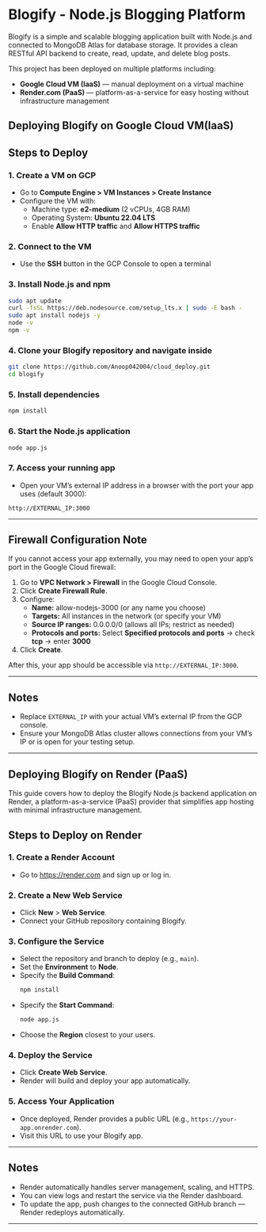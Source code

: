 # Blogify - Node.js Blogging Platform

Blogify is a simple and scalable blogging application built with Node.js and connected to MongoDB Atlas for database storage. It provides a clean RESTful API backend to create, read, update, and delete blog posts.

This project has been deployed on multiple platforms including:  
- **Google Cloud VM (IaaS)** — manual deployment on a virtual machine  
- **Render.com (PaaS)** — platform-as-a-service for easy hosting without infrastructure management  

## Deploying Blogify  on Google Cloud VM(IaaS)

## Steps to Deploy

### 1. Create a VM on GCP  
- Go to **Compute Engine > VM Instances > Create Instance**  
- Configure the VM with:  
  - Machine type: **e2-medium** (2 vCPUs, 4GB RAM)  
  - Operating System: **Ubuntu 22.04 LTS**  
  - Enable **Allow HTTP traffic** and **Allow HTTPS traffic**  

### 2. Connect to the VM  
- Use the **SSH** button in the GCP Console to open a terminal  

### 3. Install Node.js and npm  
```bash
sudo apt update
curl -fsSL https://deb.nodesource.com/setup_lts.x | sudo -E bash -
sudo apt install nodejs -y
node -v
npm -v
```

### 4. Clone your Blogify repository and navigate inside  
```bash
git clone https://github.com/Anoop042004/cloud_deploy.git
cd blogify
```

### 5. Install dependencies  
```bash
npm install
```

### 6. Start the Node.js application  
```bash
node app.js
```

### 7. Access your running app  
- Open your VM’s external IP address in a browser with the port your app uses (default 3000):  
```
http://EXTERNAL_IP:3000
```

---

## Firewall Configuration Note  

If you cannot access your app externally, you may need to open your app’s port in the Google Cloud firewall:  

1. Go to **VPC Network > Firewall** in the Google Cloud Console.  
2. Click **Create Firewall Rule**.  
3. Configure:  
   - **Name:** allow-nodejs-3000 (or any name you choose)  
   - **Targets:** All instances in the network (or specify your VM)  
   - **Source IP ranges:** 0.0.0.0/0 (allows all IPs; restrict as needed)  
   - **Protocols and ports:** Select **Specified protocols and ports** → check **tcp** → enter **3000**  
4. Click **Create**.  

After this, your app should be accessible via `http://EXTERNAL_IP:3000`.

---

## Notes  
- Replace `EXTERNAL_IP` with your actual VM’s external IP from the GCP console.  
- Ensure your MongoDB Atlas cluster allows connections from your VM’s IP or is open for your testing setup.  

---
## Deploying Blogify on Render (PaaS)

This guide covers how to deploy the Blogify Node.js backend application on Render, a platform-as-a-service (PaaS) provider that simplifies app hosting with minimal infrastructure management.

## Steps to Deploy on Render

### 1. Create a Render Account  
- Go to https://render.com and sign up or log in.

### 2. Create a New Web Service  
- Click **New** > **Web Service**.  
- Connect your GitHub repository containing Blogify.

### 3. Configure the Service  
- Select the repository and branch to deploy (e.g., `main`).  
- Set the **Environment** to **Node**.  
- Specify the **Build Command**:  
  ```bash
  npm install
  ```  
- Specify the **Start Command**:  
  ```bash
  node app.js
  ```  
- Choose the **Region** closest to your users.



### 4. Deploy the Service  
- Click **Create Web Service**.  
- Render will build and deploy your app automatically.

### 5. Access Your Application  
- Once deployed, Render provides a public URL (e.g., `https://your-app.onrender.com`).  
- Visit this URL to use your Blogify app.

---

## Notes  
- Render automatically handles server management, scaling, and HTTPS.  
- You can view logs and restart the service via the Render dashboard.  
- To update the app, push changes to the connected GitHub branch — Render redeploys automatically.

---
